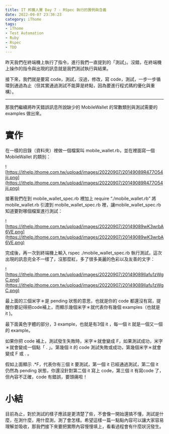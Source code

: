 ```yaml
---
title: IT 邦鐵人賽 Day 7 - RSpec 執行的實例與含義
date: 2022-09-07 23:36:23
category: iThome
tags: 
- iThome
- Test Automation
- Ruby
- Rspec
- TDD
---
```

昨天我們在終端機上執行了指令，進行我們一直提到的「測試」。沒錯，在終端機上操作的指令與出現的訊息就是我們測試執行與結果。

接下來，我們就是要寫 code，測試，沒過，修改，寫 code，測試，一步一步循環到通過為止（但其實通過測試不能算是終點，因為要進行程式碼的優化與重構）。

<!--more-->
---

那我們繼續將昨天錯誤訊息所說缺少的 MobileWallet 的常數類別與測試需要的 examples 做出來。

# 實作
在一樣的目錄（資料夾）裡做一個檔案叫 mobile_wallet.rb，並在裡面寫一個 MobileWallet 的類別：

![https://ithelp.ithome.com.tw/upload/images/20220907/20149089R477O54jii.png](https://ithelp.ithome.com.tw/upload/images/20220907/20149089R477O54jii.png)

接著我們在到 mobile_wallet_spec.rb 裡加上 require “./mobile_wallet.rb” 
將 mobile_wallet.rb 引渡到 mobile_wallet_spec.rb 裡，讓mobile_wallet_spec.rb 知道要對哪個檔案進行測試：

![https://ithelp.ithome.com.tw/upload/images/20220907/20149089wK3wrbA6VE.png](https://ithelp.ithome.com.tw/upload/images/20220907/20149089wK3wrbA6VE.png)

完成後，再一次到終端機上輸入 rspec ./mobile_wallet_spec.rb 執行測試，這次出現的訊息完全不一樣了，沒那麼紅，多了很多美麗的色彩以及友善的文字：

![https://ithelp.ithome.com.tw/upload/images/20220907/20149089IIafu1zWgC.png](https://ithelp.ithome.com.tw/upload/images/20220907/20149089IIafu1zWgC.png)


最上面的三個米字＊是 pending 狀態的意思，也就是你的 code 都還沒有寫，提醒你要記得把code補上，而顯示幾個米字＊就代表你有幾個 examples（也就是 it )。

最下面黃色字體的部分，3 example，也就是有3個 it ，每一個 it 就是一個又一個的 example。

如果你把 code 補上，測試發生失敗時，米字＊就會變成 F，如果測試成功，米字＊就會變成一個點「 . 」。第幾個 it 的 code 測試失敗或成功，第幾個米字＊就會變成 F 或 . 。

假如上面顯示 .*F，代表你有三個 it 要測試，第一個 it 已經通過測試，第二個 it 仍然為 pending 狀態，你還沒針對第二個 it 寫上 code，第三個 it 有寫code 了，但內容不正確，code 有錯誤，要頭痛啦！


# 小結
目前為止，對於測試的樣子應該是更清楚了些，不會像一開始還搞不懂，測試是什麼，在測什麼，用什麼測，測了會怎樣。希望這樣一篇一點點內容可以讓大家容易理解並吸收，那我們接下來要把實際內容慢慢填上，看看過程會有什麼狀況發生。
